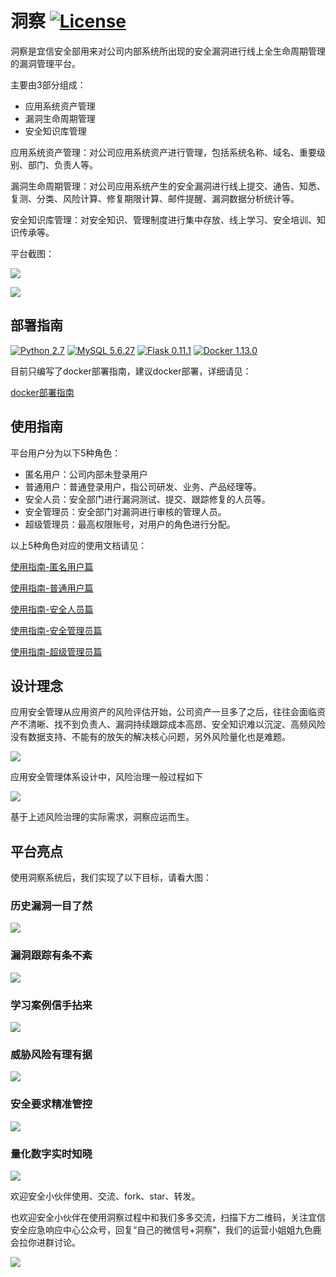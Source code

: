 # 洞察 [![License](https://img.shields.io/aur/license/yaourt.svg)](https://github.com/creditease-sec/insight/blob/open-source/LICENSE)

洞察是宜信安全部用来对公司内部系统所出现的安全漏洞进行线上全生命周期管理的漏洞管理平台。

主要由3部分组成：
* 应用系统资产管理
* 漏洞生命周期管理
* 安全知识库管理

应用系统资产管理：对公司应用系统资产进行管理，包括系统名称、域名、重要级别、部门、负责人等。

漏洞生命周期管理：对公司应用系统产生的安全漏洞进行线上提交、通告、知悉、复测、分类、风险计算、修复期限计算、邮件提醒、漏洞数据分析统计等。

安全知识库管理：对安全知识、管理制度进行集中存放、线上学习、安全培训、知识传承等。

平台截图：

![](docs/pics/登录后首页.png)

![](docs/pics/外网风险统计.png)

## 部署指南

[![Python 2.7](https://img.shields.io/badge/python-2.7-green.svg)](https://www.python.org/)
[![MySQL 5.6.27](https://img.shields.io/badge/mysql-5.6.27-orange.svg)](https://www.mysql.com)
[![Flask 0.11.1](https://img.shields.io/badge/flask-0.11.1-yellow.svg)](https://github.com/pallets/flask)
[![Docker 1.13.0](https://img.shields.io/badge/docker-1.13.0-blue.svg)](https://www.docker.com/)

目前只编写了docker部署指南，建议docker部署，详细请见：

[docker部署指南](docs/install.md)

## 使用指南

平台用户分为以下5种角色：
* 匿名用户：公司内部未登录用户
* 普通用户：普通登录用户，指公司研发、业务、产品经理等。
* 安全人员：安全部门进行漏洞测试、提交、跟踪修复的人员等。
* 安全管理员：安全部门对漏洞进行审核的管理人员。
* 超级管理员：最高权限账号，对用户的角色进行分配。

以上5种角色对应的使用文档请见：

[使用指南-匿名用户篇](docs/anonymous_user.md)

[使用指南-普通用户篇](docs/normal_user.md)

[使用指南-安全人员篇](docs/sec_user.md)

[使用指南-安全管理员篇](docs/sec_manager.md)

[使用指南-超级管理员篇](docs/super_user.md)

## 设计理念

应用安全管理从应用资产的风险评估开始，公司资产一旦多了之后，往往会面临资产不清晰、找不到负责人、漏洞持续跟踪成本高昂、安全知识难以沉淀、高频风险没有数据支持、不能有的放矢的解决核心问题，另外风险量化也是难题。

![](docs/pics/安全管理痛点.png)

应用安全管理体系设计中，风险治理一般过程如下

![](docs/pics/安全管理体系.png)

基于上述风险治理的实际需求，洞察应运而生。

## 平台亮点

使用洞察系统后，我们实现了以下目标，请看大图：

### 历史漏洞一目了然

![](docs/pics/历史漏洞一目了然.png)

### 漏洞跟踪有条不紊

![](docs/pics/漏洞跟踪有条不紊.png)

### 学习案例信手拈来

![](docs/pics/学习案例信手拈来.png)

### 威胁风险有理有据

![](docs/pics/威胁风险有理有据.png)

### 安全要求精准管控

![](docs/pics/安全要求精准管控.png)

### 量化数字实时知晓

![](docs/pics/量化数字实时知晓.png)

欢迎安全小伙伴使用、交流、fork、star、转发。

也欢迎安全小伙伴在使用洞察过程中和我们多多交流，扫描下方二维码，关注宜信安全应急响应中心公众号，回复“自己的微信号+洞察”，我们的运营小姐姐九色鹿会拉你进群讨论。

![](docs/pics/CESRC.jpeg)